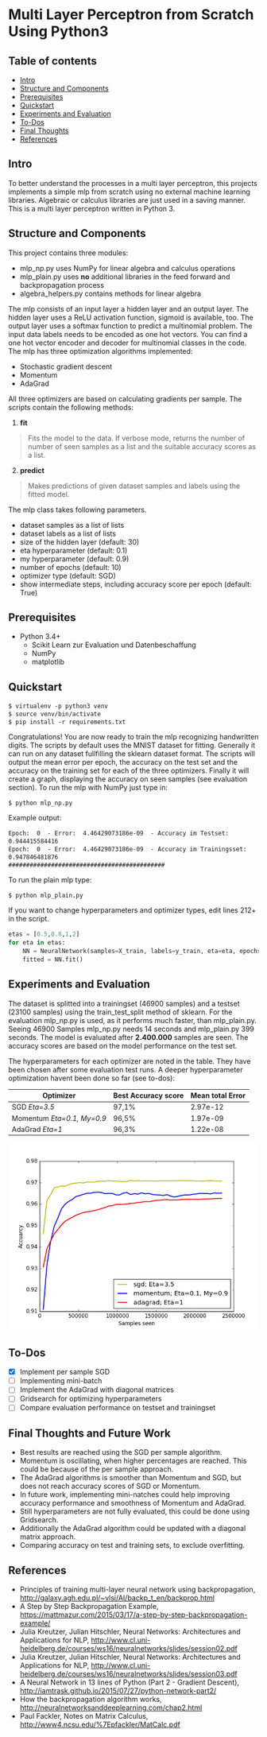 
# Multi Layer Perceptron from Scratch Using Python3 

## Table of contents

* [Intro](#intro)
* [Structure and Components](#structure-and-components)
* [Prerequisites](#prerequisites)
* [Quickstart](#quickstart)
* [Experiments and Evaluation](#experiments-and-evaluation)
* [To-Dos](#to-dos)
* [Final Thoughts](#final-thoughts-and-future-work)
* [References](#references)


## Intro
To better understand the processes in a multi layer perceptron, this projects implements a simple mlp from scratch using no external machine learning libraries. Algebraic or calculus libraries are just used in a saving manner. 
This is a multi layer perceptron written in Python 3.
## Structure and Components
This project contains three modules:
- mlp_np.py uses NumPy for linear algebra and calculus operations
- mlp_plain.py uses **no** additional libraries in the feed forward and backpropagation process
- algebra_helpers.py contains methods for linear algebra

The mlp consists of an input layer a hidden layer and an output layer. The hidden layer uses a ReLU activation function, sigmoid is available, too. The output layer uses a softmax function to predict a multinomial problem. The input data labels needs to be encoded as one hot vectors. You can find a one hot vector encoder and decoder for multinomial classes in the code.
The mlp has three optimization algorithms implemented:
- Stochastic gradient descent
- Momentum
- AdaGrad

All three optimizers are based on calculating gradients per sample.
The scripts contain the following methods:

1. **fit**

>Fits the model to the data. If verbose mode, returns the number of number of seen samples as a list and the suitable accuracy scores as a list.
2. **predict**

>Makes predictions of given dataset samples and labels using the fitted model.

The mlp class takes following parameters.
- dataset samples as a list of lists
- dataset labels as a list of lists
- size of the hidden layer (default: 30)
- eta hyperparameter (default: 0.1)
- my hyperparameter (default: 0.9)
- number of epochs (default: 10)
- optimizer type (default: SGD)
- show intermediate steps, including accuracy score per epoch (default: True)

## Prerequisites
- Python 3.4+
	- Scikit Learn zur Evaluation und Datenbeschaffung
    - NumPy
	- matplotlib
## Quickstart
```
$ virtualenv -p python3 venv
$ source venv/bin/activate  
$ pip install -r requirements.txt  
```
Congratulations! You are now ready to train the mlp recognizing handwritten digits.
The scripts by default uses the MNIST dataset for fitting. Generally it can run on any dataset fullfilling the sklearn dataset format.
The scripts will output the mean error per epoch, the accuracy on the test set and the accuracy on the training set for each of the three optimizers. Finally it will create a graph, displaying the accuracy on seen samples (see evaluation section).
To run the mlp with NumPy just type in:
```
$ python mlp_np.py
```
Example output:
```
Epoch:  0  - Error:  4.46429073186e-09  - Accuracy im Testset:  0.944415584416
Epoch:  0  - Error:  4.46429073186e-09  - Accuracy im Trainingsset:  0.947846481876
############################################
```
To run the plain mlp type:
```
$ python mlp_plain.py
```
If you want to change hyperparameters and optimizer types, edit lines 212+ in the script.
```python
etas = [0.5,0.8,1,2]
for eta in etas:
    NN = NeuralNetwork(samples=X_train, labels=y_train, eta=eta, epochs=50, size_hidden=40, optimizer="sgd", verbose=True)
    fitted = NN.fit()

```
## Experiments and Evaluation
The dataset is splitted into a trainingset (46900 samples) and a testset (23100 samples) using the train_test_split method of sklearn. 
For the evaluation mlp_np.py is used, as it performs much faster, than mlp_plain.py. Seeing 46900 Samples mlp_np.py needs 14 seconds and mlp_plain.py 399 seconds.
The model is evaluated after **2.400.000** samples are seen. The accuracy scores are based on the model performance on the test set. 

The hyperparameters for each optimizer are noted in the table. They have been chosen after some evaluation test runs. A deeper hyperparameter optimization havent been done so far (see to-dos):

| Optimizer  | Best Accuracy score |Mean total Error|
| ------------- | ------------- |-------------|
| SGD  *Eta=3.5*|  97,1% | 2.97e-12|
| Momentum *Eta=0.1, My=0.9*| 96,5%  |1.97e-09 |
| AdaGrad *Eta=1*| 96,3%|1.22e-08|

![Evaluation Curve - Accuracy vs Samples seen](https://github.com/MaviccPRP/mlp_from_scratch/blob/master/eval_nn.png)
## To-Dos
- [X] Implement per sample SGD
- [ ] Implementing mini-batch 
- [ ] Implement the AdaGrad with diagonal matrices
- [ ] Gridsearch for optimizing hyperparameters
- [ ] Compare evaluation performance on testset and trainingset

## Final Thoughts and Future Work

- Best results are reached using the SGD per sample algorithm. 
- Momentum is oscillating, when higher percentages are reached. This could be because of the per sample approach. 
- The AdaGrad algorithms is smoother than Momentum and SGD, but does not reach accuracy scores of SGD or Momentum.
- In future work, implementing mini-natches could help improving accuracy performance and smoothness of Momentum and AdaGrad. 
- Still hyperparameters are not fully evaluated, this could be done using Gridsearch.
- Additionally the AdaGrad algorithm could be updated with a diagonal matrix approach.
- Comparing accuracy on test and training sets, to exclude overfitting.
## References
- Principles of training multi-layer neural network using backpropagation, http://galaxy.agh.edu.pl/~vlsi/AI/backp_t_en/backprop.html
- A Step by Step Backpropagation Example, https://mattmazur.com/2015/03/17/a-step-by-step-backpropagation-example/
- Julia Kreutzer, Julian Hitschler, Neural Networks: Architectures and Applications for NLP, http://www.cl.uni-heidelberg.de/courses/ws16/neuralnetworks/slides/session02.pdf
- Julia Kreutzer, Julian Hitschler, Neural Networks: Architectures and Applications for NLP, http://www.cl.uni-heidelberg.de/courses/ws16/neuralnetworks/slides/session03.pdf
- A Neural Network in 13 lines of Python (Part 2 - Gradient Descent), http://iamtrask.github.io/2015/07/27/python-network-part2/
- How the backpropagation algorithm works, http://neuralnetworksanddeeplearning.com/chap2.html
- Paul Fackler, Notes on Matrix Calculus, http://www4.ncsu.edu/%7Epfackler/MatCalc.pdf
